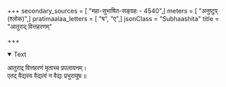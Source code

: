+++
secondary_sources = [ "महा-सुभाषित-सङ्ग्रहः - 4540",]
meters = [ "अनुष्टुप् (श्लोक)",]
pratimaalaa_letters = [ "ष", "ए",]
jsonClass = "Subhaashita"
title = "आतुराद् वित्तहरणम्"

+++

<details open><summary>Text</summary>

आतुराद् वित्तहरणं मृताच्च प्रपलायनम्।  
एतद् वैद्यस्य वैद्यत्वं न वैद्यः प्रभुरायुषः॥
</details>
